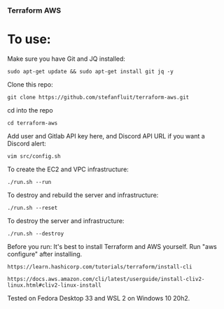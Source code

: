 ### Terraform AWS&nbsp;


To use:
========
Make sure you have Git and JQ installed:
```
sudo apt-get update && sudo apt-get install git jq -y
```

Clone this repo:
```
git clone https://github.com/stefanfluit/terraform-aws.git
```

cd into the repo
```
cd terraform-aws
```

Add user and Gitlab API key here, and Discord API URL if you want a Discord alert:
```
vim src/config.sh
```



To create the EC2 and VPC infrastructure:
```
./run.sh --run
```

To destroy and rebuild the server and infrastructure:
```
./run.sh --reset
```

To destroy the server and infrastructure:
```
./run.sh --destroy
```

Before you run:
It's best to install Terraform and AWS yourself. Run "aws configure" after installing.
```
https://learn.hashicorp.com/tutorials/terraform/install-cli
```
```
https://docs.aws.amazon.com/cli/latest/userguide/install-cliv2-linux.html#cliv2-linux-install
```
Tested on Fedora Desktop 33 and WSL 2 on Windows 10 20h2.
